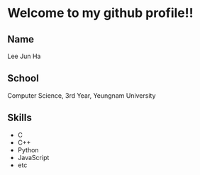 # Welcome to my github profile!!

## Name
Lee Jun Ha

## School
Computer Science, 3rd Year, Yeungnam University

## Skills
- C
- C++
- Python
- JavaScript
- etc
